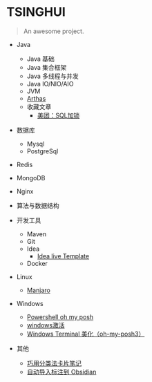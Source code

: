 # TSINGHUI

> An awesome project.

- Java
  - Java 基础
  - Java 集合框架
  - Java 多线程与并发
  - Java IO/NIO/AIO
  - JVM
  - [Arthas](Java/Arthas使用文档.md)
  - 收藏文章
    - [美团：SQL加锁](Inbox/美团：这个%20SQL%20语句加了哪些锁.md)
- 数据库
  - Mysql
  - PostgreSql
- Redis
- MongoDB
- Nginx
- 算法与数据结构
- 开发工具
  - Maven
  - Git
  - Idea
    - [Idea live Template](Java/Idea.md)
  - Docker
- Linux
  - [Manjaro](Linux/Manjaro教程.md)

- Windows
  - [Powershell  oh my posh](Windows/Powershell%20%20oh%20my%20posh.md)
  - [windows激活](Windows/windows激活.md)
  - [Windows Terminal 美化（oh-my-posh3）](Windows/Windows%20Terminal%20美化（oh-my-posh3）.md)

- 其他
  - [巧用分类法卡片笔记](Inbox/巧用分类法解决使用卡片笔记时遇到的困境.md)
  - [自动导入标注到 Obsidian](Inbox/自动导入标注到%20Obsidian（不使用同步助手方案）)


